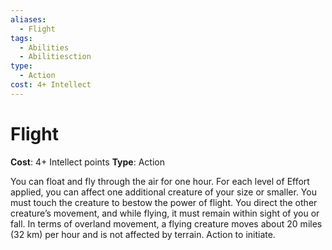 ```yaml
---
aliases:
  - Flight
tags:
  - Abilities
  - Abilitiesction
type:
  - Action
cost: 4+ Intellect
---
```


# Flight

**Cost**: 4+ Intellect points
**Type**: Action

You can float and fly through the air for one hour. For each level of Effort applied, you can affect one additional creature of your size or smaller. You must touch the creature to bestow the power of flight. You direct the other creature’s movement, and while flying, it must remain within sight of you or fall. In terms of overland movement, a flying creature moves about 20 miles (32 km) per hour and is not affected by terrain. Action to initiate.

